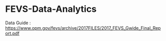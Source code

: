 # FEVS-Data-Analytics

Data Guide : https://www.opm.gov/fevs/archive/2017FILES/2017_FEVS_Gwide_Final_Report.pdf
